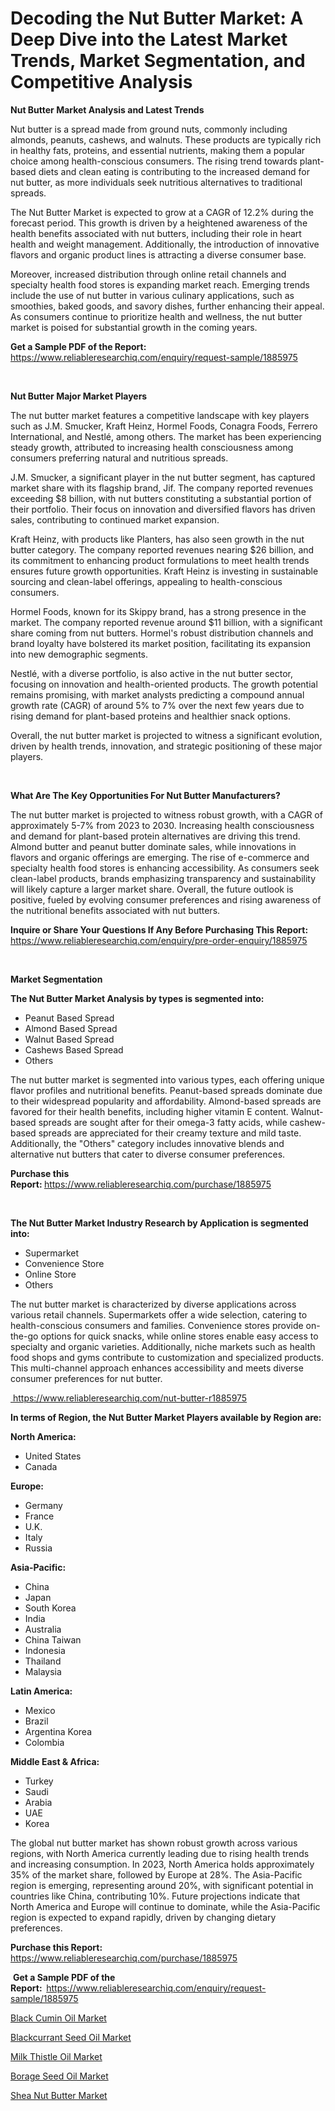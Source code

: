 <p><h1>Decoding the Nut Butter Market: A Deep Dive into the Latest Market Trends, Market Segmentation, and Competitive Analysis</h1></p><p><strong>Nut Butter Market Analysis and Latest Trends</strong></p>
<p><p>Nut butter is a spread made from ground nuts, commonly including almonds, peanuts, cashews, and walnuts. These products are typically rich in healthy fats, proteins, and essential nutrients, making them a popular choice among health-conscious consumers. The rising trend towards plant-based diets and clean eating is contributing to the increased demand for nut butter, as more individuals seek nutritious alternatives to traditional spreads.</p><p>The Nut Butter Market is expected to grow at a CAGR of 12.2% during the forecast period. This growth is driven by a heightened awareness of the health benefits associated with nut butters, including their role in heart health and weight management. Additionally, the introduction of innovative flavors and organic product lines is attracting a diverse consumer base. </p><p>Moreover, increased distribution through online retail channels and specialty health food stores is expanding market reach. Emerging trends include the use of nut butter in various culinary applications, such as smoothies, baked goods, and savory dishes, further enhancing their appeal. As consumers continue to prioritize health and wellness, the nut butter market is poised for substantial growth in the coming years.</p></p>
<p><strong>Get a Sample PDF of the Report:&nbsp;</strong> <a href="https://www.reliableresearchiq.com/enquiry/request-sample/1885975?utm_campaign=973&utm_medium=2&utm_source=Github&utm_content=ia&utm_term=14022025&utm_id=nut-butter">https://www.reliableresearchiq.com/enquiry/request-sample/1885975</a></p>
<p>&nbsp;</p>
<p><strong>Nut Butter Major Market Players</strong></p>
<p><p>The nut butter market features a competitive landscape with key players such as J.M. Smucker, Kraft Heinz, Hormel Foods, Conagra Foods, Ferrero International, and Nestlé, among others. The market has been experiencing steady growth, attributed to increasing health consciousness among consumers preferring natural and nutritious spreads.</p><p>J.M. Smucker, a significant player in the nut butter segment, has captured market share with its flagship brand, Jif. The company reported revenues exceeding $8 billion, with nut butters constituting a substantial portion of their portfolio. Their focus on innovation and diversified flavors has driven sales, contributing to continued market expansion.</p><p>Kraft Heinz, with products like Planters, has also seen growth in the nut butter category. The company reported revenues nearing $26 billion, and its commitment to enhancing product formulations to meet health trends ensures future growth opportunities. Kraft Heinz is investing in sustainable sourcing and clean-label offerings, appealing to health-conscious consumers.</p><p>Hormel Foods, known for its Skippy brand, has a strong presence in the market. The company reported revenue around $11 billion, with a significant share coming from nut butters. Hormel's robust distribution channels and brand loyalty have bolstered its market position, facilitating its expansion into new demographic segments.</p><p>Nestlé, with a diverse portfolio, is also active in the nut butter sector, focusing on innovation and health-oriented products. The growth potential remains promising, with market analysts predicting a compound annual growth rate (CAGR) of around 5% to 7% over the next few years due to rising demand for plant-based proteins and healthier snack options.</p><p>Overall, the nut butter market is projected to witness a significant evolution, driven by health trends, innovation, and strategic positioning of these major players.</p></p>
<p>&nbsp;</p>
<p><strong>What Are The Key Opportunities For Nut Butter Manufacturers?</strong></p>
<p><p>The nut butter market is projected to witness robust growth, with a CAGR of approximately 5-7% from 2023 to 2030. Increasing health consciousness and demand for plant-based protein alternatives are driving this trend. Almond butter and peanut butter dominate sales, while innovations in flavors and organic offerings are emerging. The rise of e-commerce and specialty health food stores is enhancing accessibility. As consumers seek clean-label products, brands emphasizing transparency and sustainability will likely capture a larger market share. Overall, the future outlook is positive, fueled by evolving consumer preferences and rising awareness of the nutritional benefits associated with nut butters.</p></p>
<p><strong>Inquire or Share Your Questions If Any Before Purchasing This Report:</strong> <a href="https://www.reliableresearchiq.com/enquiry/pre-order-enquiry/1885975?utm_campaign=973&utm_medium=2&utm_source=Github&utm_content=ia&utm_term=14022025&utm_id=nut-butter">https://www.reliableresearchiq.com/enquiry/pre-order-enquiry/1885975</a></p>
<p>&nbsp;</p>
<p><strong>Market Segmentation</strong></p>
<p><strong>The Nut Butter Market Analysis by types is segmented into:</strong></p>
<p><ul><li>Peanut Based Spread</li><li>Almond Based Spread</li><li>Walnut Based Spread</li><li>Cashews Based Spread</li><li>Others</li></ul></p>
<p><p>The nut butter market is segmented into various types, each offering unique flavor profiles and nutritional benefits. Peanut-based spreads dominate due to their widespread popularity and affordability. Almond-based spreads are favored for their health benefits, including higher vitamin E content. Walnut-based spreads are sought after for their omega-3 fatty acids, while cashew-based spreads are appreciated for their creamy texture and mild taste. Additionally, the "Others" category includes innovative blends and alternative nut butters that cater to diverse consumer preferences.</p></p>
<p><strong>Purchase this Report:&nbsp;</strong><a href="https://www.reliableresearchiq.com/purchase/1885975?utm_campaign=973&utm_medium=2&utm_source=Github&utm_content=ia&utm_term=14022025&utm_id=nut-butter">https://www.reliableresearchiq.com/purchase/1885975</a></p>
<p>&nbsp;</p>
<p><strong>The Nut Butter Market Industry Research by Application is segmented into:</strong></p>
<p><ul><li>Supermarket</li><li>Convenience Store</li><li>Online Store</li><li>Others</li></ul></p>
<p><p>The nut butter market is characterized by diverse applications across various retail channels. Supermarkets offer a wide selection, catering to health-conscious consumers and families. Convenience stores provide on-the-go options for quick snacks, while online stores enable easy access to specialty and organic varieties. Additionally, niche markets such as health food shops and gyms contribute to customization and specialized products. This multi-channel approach enhances accessibility and meets diverse consumer preferences for nut butter.</p></p>
<p><a href="https://www.reliableresearchiq.com/nut-butter-r1885975?utm_campaign=973&utm_medium=2&utm_source=Github&utm_content=ia&utm_term=14022025&utm_id=nut-butter">&nbsp;https://www.reliableresearchiq.com/nut-butter-r1885975</a></p>
<p><strong>In terms of Region, the Nut Butter Market Players available by Region are:</strong></p>
<p>
    <p> <strong> North America: </strong>
        <ul>
            <li>United States</li>
            <li>Canada</li>
        </ul>
        </p> 
    <p> <strong> Europe: </strong>
        <ul>
            <li>Germany</li>
            <li>France</li>
            <li>U.K.</li>
            <li>Italy</li>
            <li>Russia</li>
        </ul>
        </p> 
    <p> <strong> Asia-Pacific: </strong>
        <ul>
            <li>China</li>
            <li>Japan</li>
            <li>South Korea</li>
            <li>India</li>
            <li>Australia</li>
            <li>China Taiwan</li>
            <li>Indonesia</li>
            <li>Thailand</li>
            <li>Malaysia</li>
        </ul>
        </p> 
    <p> <strong> Latin America: </strong>
        <ul>
            <li>Mexico</li>
            <li>Brazil</li>
            <li>Argentina Korea</li>
            <li>Colombia</li>
        </ul>
        </p> 
    <p> <strong> Middle East & Africa: </strong>
        <ul>
            <li>Turkey</li>
            <li>Saudi</li>
            <li>Arabia</li>
            <li>UAE</li>
            <li>Korea</li>
        </ul>
    </p>
    </p>
<p><p>The global nut butter market has shown robust growth across various regions, with North America currently leading due to rising health trends and increasing consumption. In 2023, North America holds approximately 35% of the market share, followed by Europe at 28%. The Asia-Pacific region is emerging, representing around 20%, with significant potential in countries like China, contributing 10%. Future projections indicate that North America and Europe will continue to dominate, while the Asia-Pacific region is expected to expand rapidly, driven by changing dietary preferences.</p></p>
<p><strong>Purchase this Report: </strong><a href="https://www.reliableresearchiq.com/purchase/1885975?utm_campaign=973&utm_medium=2&utm_source=Github&utm_content=ia&utm_term=14022025&utm_id=nut-butter">https://www.reliableresearchiq.com/purchase/1885975</a></p>
<p>&nbsp;<strong>Get a Sample PDF of the Report:&nbsp;&nbsp;</strong><a href="https://www.reliableresearchiq.com/enquiry/request-sample/1885975?utm_campaign=973&utm_medium=2&utm_source=Github&utm_content=ia&utm_term=14022025&utm_id=nut-butter">https://www.reliableresearchiq.com/enquiry/request-sample/1885975</a></p>
<p><strong></strong></p>
<p><p><a href="https://github.com/sponsumelo/Market-Research-Report-List-1/blob/main/black-cumin-oil-market.md?utm_campaign=973&utm_medium=2&utm_source=Github&utm_content=ia&utm_term=14022025&utm_id=nut-butter">Black Cumin Oil Market</a></p><p><a href="https://github.com/ritooesiaba/Market-Research-Report-List-1/blob/main/blackcurrant-seed-oil-market.md?utm_campaign=973&utm_medium=2&utm_source=Github&utm_content=ia&utm_term=14022025&utm_id=nut-butter">Blackcurrant Seed Oil Market</a></p><p><a href="https://github.com/elvutedipela/Market-Research-Report-List-1/blob/main/milk-thistle-oil-market.md?utm_campaign=973&utm_medium=2&utm_source=Github&utm_content=ia&utm_term=14022025&utm_id=nut-butter">Milk Thistle Oil Market</a></p><p><a href="https://github.com/sawrovpipolo/Market-Research-Report-List-1/blob/main/borage-seed-oil-market.md?utm_campaign=973&utm_medium=2&utm_source=Github&utm_content=ia&utm_term=14022025&utm_id=nut-butter">Borage Seed Oil Market</a></p><p><a href="https://github.com/nkbaroga/Market-Research-Report-List-1/blob/main/shea-nut-butter-market.md?utm_campaign=973&utm_medium=2&utm_source=Github&utm_content=ia&utm_term=14022025&utm_id=nut-butter">Shea Nut Butter Market</a></p></p>